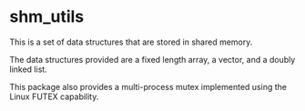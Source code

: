 # shm_utils
This is a set of data structures that are stored in shared memory.

The data structures provided are a fixed length array, a vector, and a doubly linked list.

This package also provides a multi-process mutex implemented using the Linux FUTEX capability.
